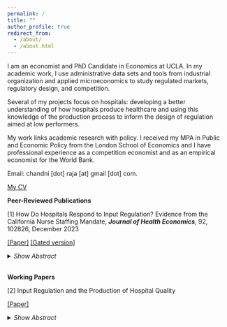 ```yaml
---
permalink: /
title: ""
author_profile: true
redirect_from: 
  - /about/
  - /about.html
---
```


I am an economist and PhD Candidate in Economics at UCLA. In my academic work, I use administrative data sets and tools from industrial organization and applied microeconomics to study regulated markets, regulatory design, and competition. 

Several of my projects focus on hospitals: developing a better understanding of how hospitals produce healthcare and using this knowledge of the production process to inform the design of regulation aimed at low performers. 

My work links academic research with policy. I received my MPA in Public and Economic Policy from the London School of Economics and I have professional experience as a competition economist and as an empirical economist for the World Bank.

Email: chandni [dot] raja [at] gmail [dot] com.

[My CV](/assets/pdf/chandni_cv.pdf)

**Peer-Reviewed Publications**

[1] How Do Hospitals Respond to Input Regulation? Evidence from the California Nurse Staffing Mandate, **_Journal of Health Economics_**, 92, 102826, December 2023

 [[Paper]](/assets/pdf/how_do_hospitals_respond_raja_110623.pdf) [[Gated version]](https://www.sciencedirect.com/science/article/pii/S0167629623001030)

<details>
<summary><i>Show Abstract</i></summary> <i>Abstract:</i> Mandated minimum nurse-to-patient ratios have been the subject of active debate in the U.S. for over twenty years and are under legislative consideration today in several states and at the federal level. This paper uses the 1999 California nurse staffing mandate as an empirical setting to estimate the causal effects of minimum ratios on hospitals. Minimum ratios led to a 58 minute increase in nursing time per patient day and 9 percent increase in the wage bill per patient day in the general medical/surgical acute care unit among treated hospitals. Hospitals responded on several margins: increased their use of lower-licensed and younger nurses, reduced capacity by 16 beds (14 percent), and increased bed utilization rates by 0.045 points (8 percent). Using administrative data on discharges for acute myocardial infarction (AMI), I find a significant reduction in length of stay (5 percent) and no effect on the 30-day all-cause readmission rate. The null effect on readmissions suggests that length of stay declined not because hospitals were discharging AMI patients ``quicker and sicker", rather, AMI patients recovered more quickly due to an improvement in care quality per day. 
</details>

<br/>

**Working Papers**

[2] Input Regulation and the Production of Hospital Quality

[[Paper]](/assets/pdf/jmp_raja.pdf) 

<details>
<summary><i>Show Abstract</i></summary> <i>Abstract:</i> We have a limited understanding of how nurses, physicians, and patients interact to produce high quality medical care but these interactions are central to efficient regulatory design. This paper estimates a value-added production model for hospital quality in nurses and physicians that allows labor productivity to vary with observed patient type and unobserved hospital productivity. I exploit identifying variation from the 1999 California nurse staffing mandate – one of the first pieces of comprehensive legislation worldwide to establish minimum nurse-to-patient ratios in hospitals. I find nurses and physicians to be highly complementary (near Leontief) in production. I show that minimum nurse-to-patient ratios that do not account for these complementarities increase healthcare labor costs by 1.4 percent holding quality constant amounting to $24 million in costs across hospitals affected by the mandate. I recover hospital productivities and I show that on average there was no across-hospital misallocation of nurses to low productivity hospitals due to the ratio regulation – low staffing hospitals are as productive as their high staffing neighbors. However, I find efficiency gains can be made by reallocating nurses to hospitals with higher severity patients where they are more valuable.
</details>

<br/>